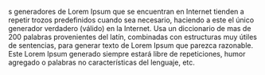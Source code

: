 s generadores de Lorem Ipsum que se encuentran en Internet tienden a repetir trozos predefinidos cuando sea necesario, haciendo a 
este el único generador verdadero (válido) en la Internet. Usa un diccionario de mas de 200 palabras provenientes del latín, 
combinadas con estructuras muy útiles de sentencias, para generar texto de Lorem Ipsum que parezca razonable. Este Lorem Ipsum 
generado siempre estará libre de repeticiones, humor agregado o palabras no características del lenguaje, etc.

 
